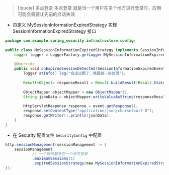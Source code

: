 
>[!quote] 多点登录
>多点登录 就是当一个用户在多个地方进行登录时，应用可能会需要让先前的会话失效

- 自定义 MySessionInformationExpiredStrategy 实现 SessionInformationExpiredStrategy 接口
```java
package com.example.spring_security.infrastructure.config;  
  
public class MySessionInformationExpiredStrategy implements SessionInformationExpiredStrategy {  
    Logger logger = LoggerFactory.getLogger(MySessionInformationExpiredStrategy.class);  
  
    @Override  
    public void onExpiredSessionDetected(SessionInformationExpiredEvent event) throws IOException, ServletException {  
        logger.atInfo().log("会话过期了，我要做一些处理");  
  
        Result<Object> responseResult = Result.buildResult(Result.Status.ERROR, "会话过期");  
  
        ObjectMapper objectMapper = new ObjectMapper();  
        String jsonData = objectMapper.writeValueAsString(responseResult);  
  
        HttpServletResponse response = event.getResponse();  
        response.setContentType("application/json;charset=utf-8");  
        response.getWriter().println(jsonData);  
    }  
}
```

- 在 Security 配置文件 `SecurityConfig` 中配置
```java
http.sessionManagement(sessionManagement -> {  
    sessionManagement  
		    // 一个账号最多在一个地方登录
            .maximumSessions(1)  
            .expiredSessionStrategy(new MySessionInformationExpiredStrategy());  
});
```

















